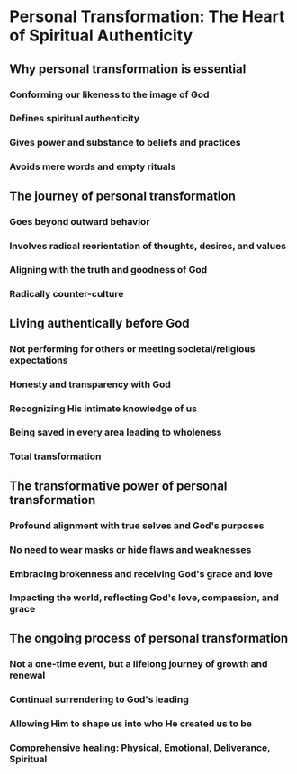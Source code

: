 # Personal Transformation: The Heart of Spiritual Authenticity

## Why personal transformation is essential

### Conforming our likeness to the image of God
### Defines spiritual authenticity
### Gives power and substance to beliefs and practices
### Avoids mere words and empty rituals

## The journey of personal transformation

### Goes beyond outward behavior
### Involves radical reorientation of thoughts, desires, and values
### Aligning with the truth and goodness of God
### Radically counter-culture

## Living authentically before God

### Not performing for others or meeting societal/religious expectations
### Honesty and transparency with God
### Recognizing His intimate knowledge of us
### Being saved in every area leading to wholeness
### Total transformation

## The transformative power of personal transformation

### Profound alignment with true selves and God's purposes
### No need to wear masks or hide flaws and weaknesses
### Embracing brokenness and receiving God's grace and love
### Impacting the world, reflecting God's love, compassion, and grace

## The ongoing process of personal transformation

### Not a one-time event, but a lifelong journey of growth and renewal
### Continual surrendering to God's leading
### Allowing Him to shape us into who He created us to be
### Comprehensive healing: Physical, Emotional, Deliverance, Spiritual

